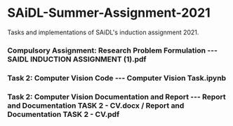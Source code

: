 # SAiDL-Summer-Assignment-2021
Tasks and implementations of SAiDL's induction assignment 2021.

### Compulsory Assignment: Research Problem Formulation --- SAIDL INDUCTION ASSIGNMENT (1).pdf
### Task 2: Computer Vision Code --- Computer Vision Task.ipynb
### Task 2: Computer Vision Documentation and Report --- Report and Documentation TASK 2 - CV.docx / Report and Documentation TASK 2 - CV.pdf

